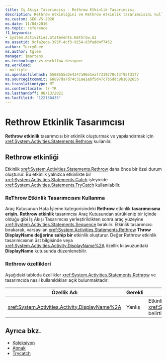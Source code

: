 ```yaml
---
title: İş Akışı Tasarımcısı - Rethrow Etkinlik Tasarımcısı
description: Rethrow etkinliğini ve Rethrow etkinlik tasarımcısını kullanarak bir Rethrow etkinliği oluşturma ve yapılandırma hakkında bilgi öğrenin.
ms.custom: SEO-VS-2020
ms.date: 11/04/2016
ms.topic: reference
f1_keywords:
- System.Activities.Statements.Rethrow.UI
ms.assetid: 9cfa2eda-395f-4cf3-9154-83fadd4f7452
author: TerryGLee
ms.author: tglee
manager: jmartens
ms.technology: vs-workflow-designer
ms.workload:
- multiple
ms.openlocfilehash: 5508555d2e4347a96e1eaf7319270cf3f95f3177
ms.sourcegitcommit: 68897da7d74c31ae1ebf5d47c7b5ddc9b108265b
ms.translationtype: MT
ms.contentlocale: tr-TR
ms.lasthandoff: 08/13/2021
ms.locfileid: "122130435"
---
```

# <a name="rethrow-activity-designer"></a>Rethrow Etkinlik Tasarımcısı

**Rethrow etkinlik** tasarımcısı bir etkinlik oluşturmak ve yapılandırmak için <xref:System.Activities.Statements.Rethrow> kullanılır.

## <a name="the-rethrow-activity"></a>Rethrow etkinliği

Etkinlik <xref:System.Activities.Statements.Rethrow> daha önce bir özel durum oluşturur. Bu etkinlik yalnızca etkinlikte bir <xref:System.Activities.Statements.Catch> işleyicide <xref:System.Activities.Statements.TryCatch> kullanılabilir.

### <a name="use-the-rethrow-activity-designer"></a>ReThrow Etkinlik Tasarımcısını Kullanma

Araç Kutusunun Hata İşleme kategorisindeki **Rethrow** etkinlik  **tasarımcısına erişin.** **Rethrow etkinlik** tasarımcısı Araç Kutusundan  sürüklenip bir içinde olduğu gibi İş Akışı Tasarımcısı yerleştirildikten sonra araç yüzeyine <xref:System.Activities.Statements.Sequence> bırakılır. Etkinlik tasarımcısı bırakarak, varsayılan <xref:System.Activities.Statements.Rethrow> **Throw DisplayName değerine sahip bir** etkinlik oluşturur. Değer Rethrow etkinlik tasarımcısının üst bilgisinde veya <xref:System.Activities.Activity.DisplayName%2A> özellik kılavuzundaki **DisplayName** kutusunda düzenlenebilir. 

### <a name="the-rethrow-properties"></a>Rethrow özellikleri

Aşağıdaki tabloda özellikler <xref:System.Activities.Statements.Rethrow> ve tasarımcıda nasıl kullanıldıkları açık bulunmaktadır:

|Özellik Adı|Gerekli|Kullanım|
|-|--------------|-|
|<xref:System.Activities.Activity.DisplayName%2A>|Yanlış|Etkinliğin isteğe bağlı kolay adını <xref:System.Activities.Statements.Rethrow> belirtir. Varsayılan değer Rethrow'dır.|

## <a name="see-also"></a>Ayrıca bkz.

- [Koleksiyon](../workflow-designer/collection-activity-designers.md)
- [Atmak](../workflow-designer/throw-activity-designer.md)
- [Trycatch](../workflow-designer/trycatch-activity-designer.md)
